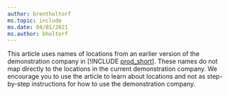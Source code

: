 ```yaml
---
author: brentholtorf
ms.topic: include
ms.date: 04/01/2021
ms.author: bholtorf
---
```

This article uses names of locations from an earlier version of the demonstration company in [!INCLUDE [prod_short](prod_short.md)]. These names do not map directly to the locations in the current demonstration company. We encourage you to use the article to learn about locations and not as step-by-step instructions for how to use the demonstration company.